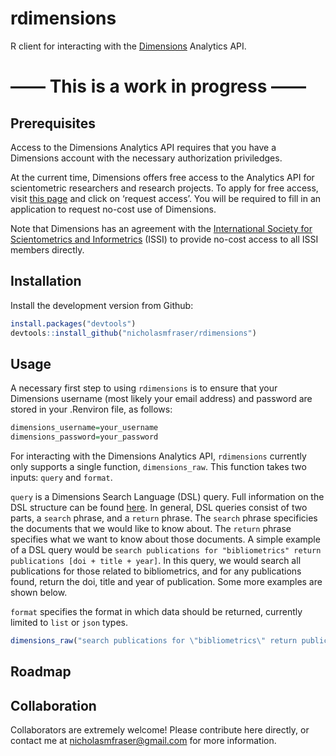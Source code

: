 
<!-- README.md is generated from README.Rmd. Please edit that file -->

# rdimensions

R client for interacting with the
[Dimensions](https://www.dimensions.ai/) Analytics API.

# —— This is a work in progress ——

## Prerequisites

Access to the Dimensions Analytics API requires that you have a
Dimensions account with the necessary authorization priviledges.

At the current time, Dimensions offers free access to the Analytics API
for scientometric researchers and research projects. To apply for free
access, visit [this
page](https://www.dimensions.ai/scientometric-research/) and click on
‘request access’. You will be required to fill in an application to
request no-cost use of Dimensions.

Note that Dimensions has an agreement with the [International Society
for Scientometrics and Informetrics](http://issi-society.org/) (ISSI) to
provide no-cost access to all ISSI members directly.

## Installation

Install the development version from Github:

``` r
install.packages("devtools")
devtools::install_github("nicholasmfraser/rdimensions")
```

## Usage

A necessary first step to using `rdimensions` is to ensure that your
Dimensions username (most likely your email address) and password are
stored in your .Renviron file, as follows:

``` r
dimensions_username=your_username
dimensions_password=your_password
```

For interacting with the Dimensions Analytics API, `rdimensions`
currently only supports a single function, `dimensions_raw`. This
function takes two inputs: `query` and `format`.

`query` is a Dimensions Search Language (DSL) query. Full information on
the DSL structure can be found [here](https://docs.dimensions.ai/dsl/).
In general, DSL queries consist of two parts, a `search` phrase, and a
`return` phrase. The `search` phrase specificies the documents that we
would like to know about. The `return` phrase specifies what we want to
know about those documents. A simple example of a DSL query would be
`search publications for "bibliometrics" return publications [doi +
title + year]`. In this query, we would search all publications for
those related to bibliometrics, and for any publications found, return
the doi, title and year of publication. Some more examples are shown
below.

`format` specifies the format in which data should be returned,
currently limited to `list` or `json` types.

``` r
dimensions_raw("search publications for \"bibliometrics\" return publications [doi + title + year]")
```

## Roadmap

## Collaboration

Collaborators are extremely welcome\! Please contribute here directly,
or contact me at <nicholasmfraser@gmail.com> for more information.
